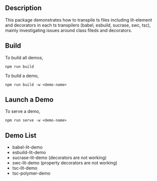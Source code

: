 ## Description

This package demonstrates how to transpile ts files including lit-element and decorators in each ts transpilers (babel, esbuild, sucrase, swc, tsc), mainly investigating issues around class fileds and decorators.

## Build

To build all demos,

```
npm run build
```

To build a demo,

```
npm run build -w <demo-name>
```

## Launch a Demo

To serve a demo,

```
npm run serve -w <demo-name>
```

## Demo List

- babel-lit-demo
- esbuild-lit-demo
- sucrase-lit-demo (decorators are not working)
- swc-lit-demo (property decorators are not working)
- tsc-lit-demo
- tsc-polymer-demo
